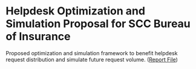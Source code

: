 # Helpdesk Optimization and Simulation Proposal for SCC Bureau of Insurance
Proposed optimization and simulation framework to benefit helpdesk request distribution and simulate future request volume. 
([Report File](https://github.com/bryce-bowles/helpdesk-optimization-proposal/blob/15fc99cfc6cff61fa6c888812e34c7030f82df56/Final_Optimization-Simulation_Proposal.pdf))
